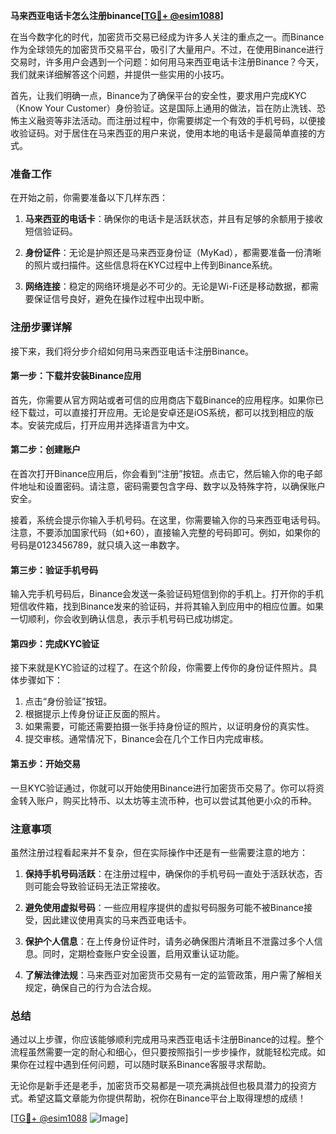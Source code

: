 **马来西亚电话卡怎么注册binance[[TG💪+ @esim1088](https://t.me/s/esim1088)]**

在当今数字化的时代，加密货币交易已经成为许多人关注的重点之一。而Binance作为全球领先的加密货币交易平台，吸引了大量用户。不过，在使用Binance进行交易时，许多用户会遇到一个问题：如何用马来西亚电话卡注册Binance？今天，我们就来详细解答这个问题，并提供一些实用的小技巧。

首先，让我们明确一点，Binance为了确保平台的安全性，要求用户完成KYC（Know Your Customer）身份验证。这是国际上通用的做法，旨在防止洗钱、恐怖主义融资等非法活动。而注册过程中，你需要绑定一个有效的手机号码，以便接收验证码。对于居住在马来西亚的用户来说，使用本地的电话卡是最简单直接的方式。

### **准备工作**

在开始之前，你需要准备以下几样东西：

1. **马来西亚的电话卡**：确保你的电话卡是活跃状态，并且有足够的余额用于接收短信验证码。
   
2. **身份证件**：无论是护照还是马来西亚身份证（MyKad），都需要准备一份清晰的照片或扫描件。这些信息将在KYC过程中上传到Binance系统。

3. **网络连接**：稳定的网络环境是必不可少的。无论是Wi-Fi还是移动数据，都需要保证信号良好，避免在操作过程中出现中断。

### **注册步骤详解**

接下来，我们将分步介绍如何用马来西亚电话卡注册Binance。

#### **第一步：下载并安装Binance应用**

首先，你需要从官方网站或者可信的应用商店下载Binance的应用程序。如果你已经下载过，可以直接打开应用。无论是安卓还是iOS系统，都可以找到相应的版本。安装完成后，打开应用并选择语言为中文。

#### **第二步：创建账户**

在首次打开Binance应用后，你会看到“注册”按钮。点击它，然后输入你的电子邮件地址和设置密码。请注意，密码需要包含字母、数字以及特殊字符，以确保账户安全。

接着，系统会提示你输入手机号码。在这里，你需要输入你的马来西亚电话号码。注意，不要添加国家代码（如+60），直接输入完整的号码即可。例如，如果你的号码是0123456789，就只填入这一串数字。

#### **第三步：验证手机号码**

输入完手机号码后，Binance会发送一条验证码短信到你的手机上。打开你的手机短信收件箱，找到Binance发来的验证码，并将其输入到应用中的相应位置。如果一切顺利，你会收到确认信息，表示手机号码已成功绑定。

#### **第四步：完成KYC验证**

接下来就是KYC验证的过程了。在这个阶段，你需要上传你的身份证件照片。具体步骤如下：

1. 点击“身份验证”按钮。
2. 根据提示上传身份证正反面的照片。
3. 如果需要，可能还需要拍摄一张手持身份证的照片，以证明身份的真实性。
4. 提交审核。通常情况下，Binance会在几个工作日内完成审核。

#### **第五步：开始交易**

一旦KYC验证通过，你就可以开始使用Binance进行加密货币交易了。你可以将资金转入账户，购买比特币、以太坊等主流币种，也可以尝试其他更小众的币种。

### **注意事项**

虽然注册过程看起来并不复杂，但在实际操作中还是有一些需要注意的地方：

1. **保持手机号码活跃**：在注册过程中，确保你的手机号码一直处于活跃状态，否则可能会导致验证码无法正常接收。

2. **避免使用虚拟号码**：一些应用程序提供的虚拟号码服务可能不被Binance接受，因此建议使用真实的马来西亚电话卡。

3. **保护个人信息**：在上传身份证件时，请务必确保图片清晰且不泄露过多个人信息。同时，定期检查账户安全设置，启用双重认证功能。

4. **了解法律法规**：马来西亚对加密货币交易有一定的监管政策，用户需了解相关规定，确保自己的行为合法合规。

### **总结**

通过以上步骤，你应该能够顺利完成用马来西亚电话卡注册Binance的过程。整个流程虽然需要一定的耐心和细心，但只要按照指引一步步操作，就能轻松完成。如果你在过程中遇到任何问题，可以随时联系Binance客服寻求帮助。

无论你是新手还是老手，加密货币交易都是一项充满挑战但也极具潜力的投资方式。希望这篇文章能为你提供帮助，祝你在Binance平台上取得理想的成绩！

[[TG💪+ @esim1088](https://t.me/s/esim1088) ![Image](https://i.postimg.cc/4NQfJmqS/Snipaste-2025-05-13-00-14-12.png)]